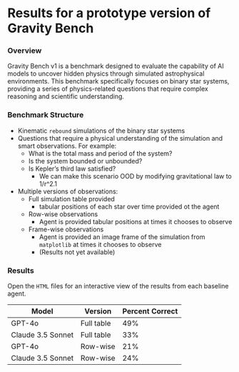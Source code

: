# Results for a prototype version of Gravity Bench

### Overview

Gravity Bench v1 is a benchmark designed to evaluate the capability of AI models to uncover hidden physics through simulated astrophysical environments. This benchmark specifically focuses on binary star systems, providing a series of physics-related questions that require complex reasoning and scientific understanding.

### Benchmark Structure

- Kinematic `rebound` simulations of the binary star systems
- Questions that require a physical understanding of the simulation and smart observations. For example:
  - What is the total mass and period of the system?
  - Is the system bounded or unbounded?
  - Is Kepler’s third law satisfied?
    - We can make this scenario OOD by modifying gravitational law to 1/r^2.1
- Multiple versions of observations:
  - Full simulation table provided
    - tabular positions of each star over time provided ot the agent
  - Row-wise observations
    - Agent is provided tabular positions at times it chooses to observe
  - Frame-wise observations
    - Agent is provided an image frame of the simulation from `matplotlib` at times it chooses to observe
    - (Results not yet available)

### Results
Open the `HTML` files for an interactive view of the results from each baseline agent.

| Model | Version | Percent Correct |
| --- | --- | --- |
| GPT-4o | Full table | 49% |
| Claude 3.5 Sonnet | Full table | 33% |
| GPT-4o | Row-wise | 21% |
| Claude 3.5 Sonnet | Row-wise | 24% |